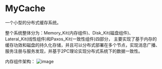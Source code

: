 # MyCache
一个小型的分布式缓存系统。

整个系统整体分为：Memory_Kit(内存组件)、Disk_Kit(磁盘组件)、Lateral_Kit(线性组件)和Paxos_Kit(一致性组件)四部分，
主要实现了基于内存的缓存功效和磁盘的持久化存储，并且可以分布式部署在多个节点，实现消息广播、服务注册与服务发现，并基于2PC理论实现分布式系统下的数据一致性。

内存组件架构：
![image](https://user-images.githubusercontent.com/69895512/174468163-7ae68402-35bd-4a51-a972-54156b284e74.png)

